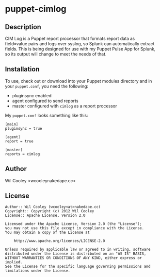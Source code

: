 puppet-cimlog
=============

Description
-----------

CIM Log is a Puppet report processor that formats report data as field=value
pairs and logs over syslog, so Splunk can automatically extract fields. This is
being designed for use with my Puppet Pulse App for Splunk, so its output will
change to meet the needs of that.

Installation
------------

To use, check out or download into your Puppet modules directory and in your
`puppet.conf`, you need the following:

  * pluginsync enabled
  * agent configured to send reports
  * master configured with `cimlog` as a report processor

My `puppet.conf` looks something like this:

    [main]
    pluginsync = true

    [agent]
    report = true

    [master]
    reports = cimlog

Author
------
Wil Cooley <wcooley<at>nakedape.cc>

License
-------
    Author:: Wil Cooley (wcooley<at>nakedape.cc)
    Copyright:: Copyright (c) 2012 Wil Cooley
    License:: Apache License, Version 2.0

    Licensed under the Apache License, Version 2.0 (the "License");
    you may not use this file except in compliance with the License.
    You may obtain a copy of the License at

        http://www.apache.org/licenses/LICENSE-2.0

    Unless required by applicable law or agreed to in writing, software
    distributed under the License is distributed on an "AS IS" BASIS,
    WITHOUT WARRANTIES OR CONDITIONS OF ANY KIND, either express or implied.
    See the License for the specific language governing permissions and
    limitations under the License.
